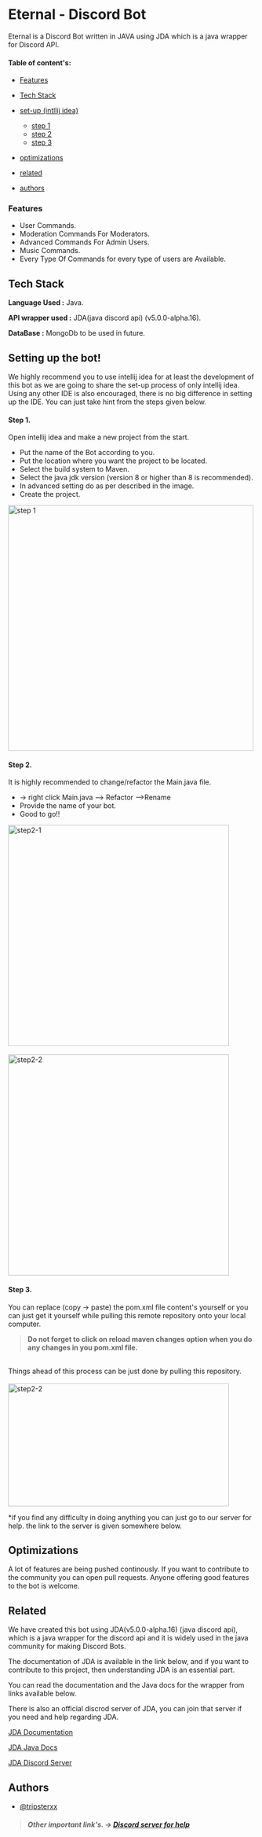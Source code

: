 # Eternal - Discord Bot

Eternal is a Discord Bot written in JAVA using JDA which is a java wrapper for Discord API.

#### Table of content's:
- [Features](#features)

- [Tech Stack](#tech-stack)

- [set-up (intllij idea)](#setting-up-the-bot)
  - [step 1](#step-1)
  - [step 2](#step-2)
  - [step 3](#step-3)

- [optimizations](#optimizations)

- [related](#related)

- [authors](#authors)
### Features

- User Commands.
- Moderation Commands For Moderators.
- Advanced Commands For Admin Users.
- Music Commands.
- Every Type Of Commands for every type of users are Available.

## Tech Stack

**Language Used :** Java.

**API wrapper used :** JDA(java discord api) (v5.0.0-alpha.16).

**DataBase :** MongoDb to be used in future.

## Setting up the bot!

We highly recommend you to use intellij idea for at least the development of this bot as we are going to share the set-up process of only intellij idea. Using any other IDE is also encouraged, there is no big difference in setting up the IDE. You can just take hint from the steps given below.

#### Step 1. 
Open intellij idea and make a new project from the start.

- Put the name of the Bot according to you.
- Put the location where you want the project to be located.
- Select the build system to Maven.
- Select the java jdk version (version 8 or higher than 8 is recommended).
- In advanced setting do as per described in the image.
- Create the project.

<img src="https://cdn.discordapp.com/attachments/999332296396124251/999658678837850132/step1.png" width="500" alt="step 1">

#### Step 2.
It is highly recommended to change/refactor the Main.java file.
- -> right click Main.java --> Refactor -->Rename
- Provide the name of your bot.
- Good to go!!

<img src="https://cdn.discordapp.com/attachments/999332296396124251/999658731044339863/step2.png" width="450" alt="step2-1">
<br />
<br />
<img src="https://cdn.discordapp.com/attachments/999332296396124251/999658766058389526/step3.png" width="450" alt="step2-2">


#### Step 3.
You can replace (copy -> paste) the pom.xml file content's yourself or you can just get it yourself while pulling this remote repository onto your local computer. 

>**Do not forget to click on reload maven changes option when you do any changes in you pom.xml file.**

<br />
Things ahead of this process can be just done by pulling this repository.
<br /> 
<br /> 
<img src="https://cdn.discordapp.com/attachments/999332296396124251/999658834652057700/step4.png" width="450" height = "250" alt="step2-2">

*if you find any difficulty in doing anything you can just go to our server for help. the link to the server is given somewhere below.

## Optimizations

A lot of features are being pushed continously. If you want to contribute to the community you can open pull requests.
Anyone offering good features to the bot is welcome.

## Related

We have created this bot using JDA(v5.0.0-alpha.16) (java discord api), which is a java wrapper for the discord api and it is widely used in the java community for making Discord Bots.
  
The documentation of JDA is available in the link below, and if you want to contribute to this project, then understanding JDA is an essential part.
  
  You can read the documentation and the Java docs for the wrapper from links available below.
  
  There is also an official discrod server of JDA, you can join that server if you need and help regarding JDA.

[JDA Documentation](https://github.com/matiassingers/awesome-readme)
  
[JDA Java Docs](https://ci.dv8tion.net/job/JDA5/javadoc/)

[JDA Discord Server](https://discord.gg/jda)

## Authors

- [@tripsterxx](https://github.com/tripsterxx)

>##### Other important link's. -> [Discord server for help](https://discord.gg/mAdWzmBkGF)
